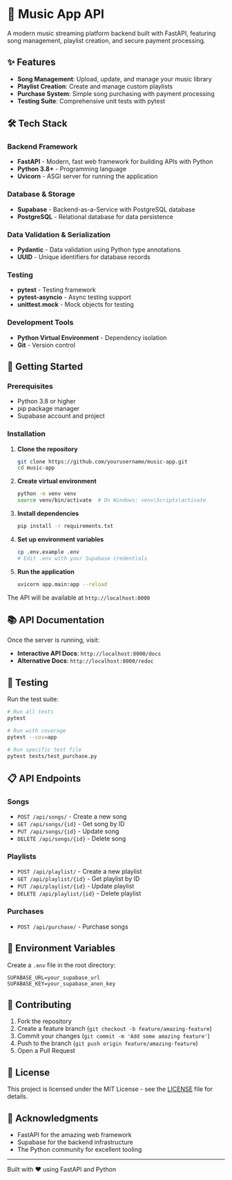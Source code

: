 # 🎵 Music App API

A modern music streaming platform backend built with FastAPI, featuring song management, playlist creation, and secure payment processing.

## ✨ Features

- **Song Management**: Upload, update, and manage your music library
- **Playlist Creation**: Create and manage custom playlists
- **Purchase System**: Simple song purchasing with payment processing
- **Testing Suite**: Comprehensive unit tests with pytest

## 🛠️ Tech Stack

### Backend Framework
- **FastAPI** - Modern, fast web framework for building APIs with Python
- **Python 3.8+** - Programming language
- **Uvicorn** - ASGI server for running the application

### Database & Storage
- **Supabase** - Backend-as-a-Service with PostgreSQL database
- **PostgreSQL** - Relational database for data persistence

### Data Validation & Serialization
- **Pydantic** - Data validation using Python type annotations
- **UUID** - Unique identifiers for database records

### Testing
- **pytest** - Testing framework
- **pytest-asyncio** - Async testing support
- **unittest.mock** - Mock objects for testing

### Development Tools
- **Python Virtual Environment** - Dependency isolation
- **Git** - Version control

## 🚀 Getting Started

### Prerequisites
- Python 3.8 or higher
- pip package manager
- Supabase account and project

### Installation

1. **Clone the repository**
   ```bash
   git clone https://github.com/yourusername/music-app.git
   cd music-app
   ```

2. **Create virtual environment**
   ```bash
   python -m venv venv
   source venv/bin/activate  # On Windows: venv\Scripts\activate
   ```

3. **Install dependencies**
   ```bash
   pip install -r requirements.txt
   ```

4. **Set up environment variables**
   ```bash
   cp .env.example .env
   # Edit .env with your Supabase credentials
   ```

5. **Run the application**
   ```bash
   uvicorn app.main:app --reload
   ```

The API will be available at `http://localhost:8000`

## 📚 API Documentation

Once the server is running, visit:
- **Interactive API Docs**: `http://localhost:8000/docs`
- **Alternative Docs**: `http://localhost:8000/redoc`

## 🧪 Testing

Run the test suite:
```bash
# Run all tests
pytest

# Run with coverage
pytest --cov=app

# Run specific test file
pytest tests/test_purchase.py
```

## 📋 API Endpoints

### Songs
- `POST /api/songs/` - Create a new song
- `GET /api/songs/{id}` - Get song by ID
- `PUT /api/songs/{id}` - Update song
- `DELETE /api/songs/{id}` - Delete song

### Playlists
- `POST /api/playlist/` - Create a new playlist
- `GET /api/playlist/{id}` - Get playlist by ID
- `PUT /api/playlist/{id}` - Update playlist
- `DELETE /api/playlist/{id}` - Delete playlist

### Purchases
- `POST /api/purchase/` - Purchase songs

## 🔧 Environment Variables

Create a `.env` file in the root directory:

```env
SUPABASE_URL=your_supabase_url
SUPABASE_KEY=your_supabase_anon_key
```

## 🤝 Contributing

1. Fork the repository
2. Create a feature branch (`git checkout -b feature/amazing-feature`)
3. Commit your changes (`git commit -m 'Add some amazing feature'`)
4. Push to the branch (`git push origin feature/amazing-feature`)
5. Open a Pull Request

## 📝 License

This project is licensed under the MIT License - see the [LICENSE](LICENSE) file for details.

## 🙏 Acknowledgments

- FastAPI for the amazing web framework
- Supabase for the backend infrastructure
- The Python community for excellent tooling

---

Built with ❤️ using FastAPI and Python
